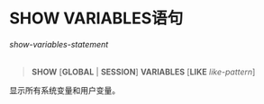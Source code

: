 # SHOW VARIABLES语句

###### show-variables-statement  
> **SHOW** [**GLOBAL** | **SESSION**] **VARIABLES** [**LIKE** *like-pattern*]

显示所有系统变量和用户变量。